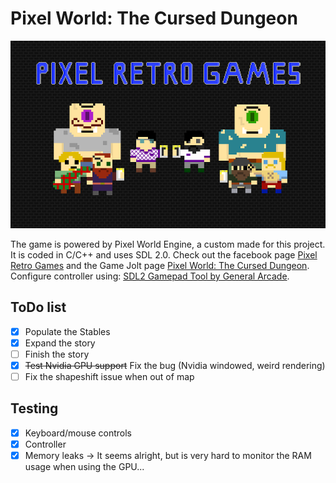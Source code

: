 # Pixel World: The Cursed Dungeon
<img src="https://github.com/PixelRetroGames-org/Pixel-World---Duel-Mode---Launcher-v2/blob/SDL2/wallpaper.png" height=300 alt="Pixel Retro Games">

The game is powered by Pixel World Engine, a custom made for this project. It is coded in C/C++ and uses SDL 2.0. Check out the facebook page [Pixel Retro Games](https://www.facebook.com/Pixel.retro.games) and the Game Jolt page [Pixel World: The Cursed Dungeon](http://gamejolt.com/games/PWTCD/214650).
Configure controller using: [SDL2 Gamepad Tool by General Arcade](http://www.generalarcade.com/gamepadtool).

## ToDo list

- [x] Populate the Stables
- [x] Expand the story
- [ ] Finish the story
- [x] ~~Test Nvidia GPU support~~ Fix the bug (Nvidia windowed, weird rendering)
- [ ] Fix the shapeshift issue when out of map

## Testing

- [x] Keyboard/mouse controls
- [x] Controller
- [x] Memory leaks -> It seems alright, but is very hard to monitor the RAM usage when using the GPU...

